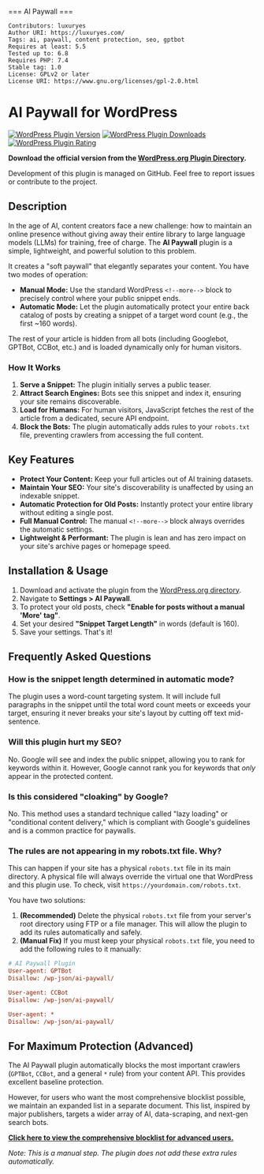 === AI Paywall ===

    Contributors: luxuryes
    Author URI: https://luxuryes.com/
    Tags: ai, paywall, content protection, seo, gptbot
    Requires at least: 5.5
    Tested up to: 6.8
    Requires PHP: 7.4
    Stable tag: 1.0
    License: GPLv2 or later
    License URI: https://www.gnu.org/licenses/gpl-2.0.html


# AI Paywall for WordPress

[![WordPress Plugin Version](https://img.shields.io/wordpress/plugin/v/ai-paywall.svg)](https://wordpress.org/plugins/ai-paywall/)
[![WordPress Plugin Downloads](https://img.shields.io/wordpress/plugin/dt/ai-paywall.svg)](https://wordpress.org/plugins/ai-paywall/)
[![WordPress Plugin Rating](https://img.shields.io/wordpress/plugin/r/ai-paywall.svg)](https://wordpress.org/plugins/ai-paywall/reviews/)

**Download the official version from the [WordPress.org Plugin Directory](https://wordpress.org/plugins/ai-paywall/).**

Development of this plugin is managed on GitHub. Feel free to report issues or contribute to the project.

## Description

In the age of AI, content creators face a new challenge: how to maintain an online presence without giving away their entire library to large language models (LLMs) for training, free of charge. The **AI Paywall** plugin is a simple, lightweight, and powerful solution to this problem.

It creates a "soft paywall" that elegantly separates your content. You have two modes of operation:
*   **Manual Mode:** Use the standard WordPress `<!--more-->` block to precisely control where your public snippet ends.
*   **Automatic Mode:** Let the plugin automatically protect your entire back catalog of posts by creating a snippet of a target word count (e.g., the first ~160 words).

The rest of your article is hidden from all bots (including Googlebot, GPTBot, CCBot, etc.) and is loaded dynamically only for human visitors.

### How It Works

1.  **Serve a Snippet:** The plugin initially serves a public teaser.
2.  **Attract Search Engines:** Bots see this snippet and index it, ensuring your site remains discoverable.
3.  **Load for Humans:** For human visitors, JavaScript fetches the rest of the article from a dedicated, secure API endpoint.
4.  **Block the Bots:** The plugin automatically adds rules to your `robots.txt` file, preventing crawlers from accessing the full content.

## Key Features

*   **Protect Your Content:** Keep your full articles out of AI training datasets.
*   **Maintain Your SEO:** Your site's discoverability is unaffected by using an indexable snippet.
*   **Automatic Protection for Old Posts:** Instantly protect your entire library without editing a single post.
*   **Full Manual Control:** The manual `<!--more-->` block always overrides the automatic settings.
*   **Lightweight & Performant:** The plugin is lean and has zero impact on your site's archive pages or homepage speed.

## Installation & Usage

1.  Download and activate the plugin from the [WordPress.org directory](https://wordpress.org/plugins/ai-paywall/).
2.  Navigate to **Settings > AI Paywall**.
3.  To protect your old posts, check **"Enable for posts without a manual 'More' tag"**.
4.  Set your desired **"Snippet Target Length"** in words (default is 160).
5.  Save your settings. That's it!

## Frequently Asked Questions

### How is the snippet length determined in automatic mode?
The plugin uses a word-count targeting system. It will include full paragraphs in the snippet until the total word count meets or exceeds your target, ensuring it never breaks your site's layout by cutting off text mid-sentence.

### Will this plugin hurt my SEO?
No. Google will see and index the public snippet, allowing you to rank for keywords within it. However, Google cannot rank you for keywords that *only* appear in the protected content.

### Is this considered "cloaking" by Google?
No. This method uses a standard technique called "lazy loading" or "conditional content delivery," which is compliant with Google's guidelines and is a common practice for paywalls.

### The rules are not appearing in my robots.txt file. Why?
This can happen if your site has a physical `robots.txt` file in its main directory. A physical file will always override the virtual one that WordPress and this plugin use. To check, visit `https://yourdomain.com/robots.txt`.

You have two solutions:
1.  **(Recommended)** Delete the physical `robots.txt` file from your server's root directory using FTP or a file manager. This will allow the plugin to add its rules automatically and safely.
2.  **(Manual Fix)** If you must keep your physical `robots.txt` file, you need to add the following rules to it manually:

```ini
# AI Paywall Plugin
User-agent: GPTBot
Disallow: /wp-json/ai-paywall/

User-agent: CCBot
Disallow: /wp-json/ai-paywall/

User-agent: *
Disallow: /wp-json/ai-paywall/

```

## For Maximum Protection (Advanced)

The AI Paywall plugin automatically blocks the most important crawlers (`GPTBot`, `CCBot`, and a general `*` rule) from your content API. This provides excellent baseline protection.

However, for users who want the most comprehensive blocklist possible, we maintain an expanded list in a separate document. This list, inspired by major publishers, targets a wider array of AI, data-scraping, and next-gen search bots.

**[Click here to view the comprehensive blocklist for advanced users.](./For%20Maximum%20Protection.md)**

*Note: This is a manual step. The plugin does not add these extra rules automatically.*
